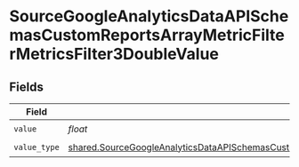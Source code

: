 # SourceGoogleAnalyticsDataAPISchemasCustomReportsArrayMetricFilterMetricsFilter3DoubleValue


## Fields

| Field                                                                                                                                                                                                                                  | Type                                                                                                                                                                                                                                   | Required                                                                                                                                                                                                                               | Description                                                                                                                                                                                                                            |
| -------------------------------------------------------------------------------------------------------------------------------------------------------------------------------------------------------------------------------------- | -------------------------------------------------------------------------------------------------------------------------------------------------------------------------------------------------------------------------------------- | -------------------------------------------------------------------------------------------------------------------------------------------------------------------------------------------------------------------------------------- | -------------------------------------------------------------------------------------------------------------------------------------------------------------------------------------------------------------------------------------- |
| `value`                                                                                                                                                                                                                                | *float*                                                                                                                                                                                                                                | :heavy_check_mark:                                                                                                                                                                                                                     | N/A                                                                                                                                                                                                                                    |
| `value_type`                                                                                                                                                                                                                           | [shared.SourceGoogleAnalyticsDataAPISchemasCustomReportsArrayMetricFilterMetricsFilter3ExpressionValueType](../../models/shared/sourcegoogleanalyticsdataapischemascustomreportsarraymetricfiltermetricsfilter3expressionvaluetype.md) | :heavy_check_mark:                                                                                                                                                                                                                     | N/A                                                                                                                                                                                                                                    |
